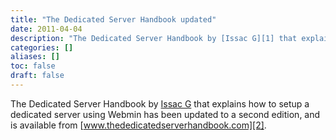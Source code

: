 ```yaml
---
title: "The Dedicated Server Handbook updated"
date: 2011-04-04
description: "The Dedicated Server Handbook by [Issac G][1] that explains how to setup a dedicated server using..."
categories: []
aliases: []
toc: false
draft: false
---
```

The Dedicated Server Handbook by [Issac G][1] that explains how to setup a dedicated server using Webmin has been updated to a second edition, and is available from [www.thededicatedserverhandbook.com][2].

  [1]: mailto:issac@thededicatedserverhandbook.com
  [2]: http://www.thededicatedserverhandbook.com/
